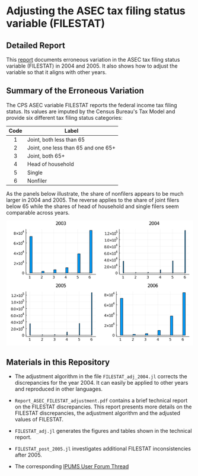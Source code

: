 # Adjusting the ASEC tax filing status variable (FILESTAT)

## Detailed Report

This [report](https://github.com/jo-fleck/ASEC_FILESTAT_adjustment/blob/master/Report_ASEC_FILESTAT_adjustment.pdf) documents erroneous variation in the ASEC tax filing status variable (FILESTAT) in 2004 and 2005. It also shows how to adjust the variable so that it aligns with other years.

## Summary of the Erroneous Variation

The CPS ASEC variable FILESTAT reports the federal income tax filing status. Its values are imputed by the Census Bureau's Tax Model and provide six different tax filing status categories:

| Code   | Label           
| :----: |-------------------------------------|
| 1      | Joint, both less than 65            |
| 2      | Joint, one less than 65 and one 65+ |
| 3      | Joint, both 65+                     |
| 4      | Head of household                   |
| 5      | Single                              |
| 6      | Nonfiler                            |

As the panels below illustrate, the share of nonfilers appears to be much larger in 2004 and 2005. The reverse applies to the share of joint filers below 65 while the shares of head of household and single filers seem comparable across years.

![FILESTAT Comparison](FILESTAT_2003to2006.png)

## Materials in this Repository

* The adjustment algorithm in the file `FILESTAT_adj_2004.jl` corrects the discrepancies for the year 2004. It can easily be applied to other years and reproduced in other languages.

* `Report_ASEC_FILESTAT_adjustment.pdf` contains a brief technical report on the FILESTAT discrepancies. This report presents more details on the FILESTAT discrepancies, the adjustment algorithm and the adjusted values of FILESTAT.

* `FILESTAT_adj.jl` generates the figures and tables shown in the technical report.

* `FILESTAT_post_2005.jl` investigates additional FILESTAT inconsistencies after 2005.

* The corresponding [IPUMS User Forum Thread](https://forum.ipums.org/t/filestat-comparability/3544)
